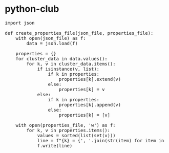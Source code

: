 # python-club

<pre>
import json

def create_properties_file(json_file, properties_file):
    with open(json_file) as f:
        data = json.load(f)

    properties = {}
    for cluster_data in data.values():
        for k, v in cluster_data.items():
            if isinstance(v, list):
                if k in properties:
                    properties[k].extend(v)
                else:
                    properties[k] = v
            else:
                if k in properties:
                    properties[k].append(v)
                else:
                    properties[k] = [v]

    with open(properties_file, 'w') as f:
        for k, v in properties.items():
            values = sorted(list(set(v)))
            line = f"{k} = {', '.join(str(item) for item in values)}\n"
            f.write(line)


</pre>
